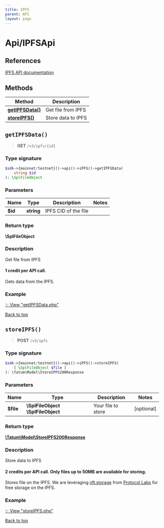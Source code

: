 ```yaml
---
title: IPFS
parent: API
layout: page
---
```


# Api/IPFSApi

## References

[IPFS API documentation](https://apidoc.tatum.io/tag/IPFS/)

## Methods

Method | Description
------------- | -------------
[**getIPFSData()**](#getipfsdata) | Get file from IPFS
[**storeIPFS()**](#storeipfs) | Store data to IPFS


## `getIPFSData()`

> **GET** `/v3/ipfs/{id}`

### Type signature

```php
$sdk->{mainnet/testnet}()->api()->iPFS()->getIPFSData(
    string $id
): \SplFileObject
```

### Parameters

Name | Type | Description  | Notes
------------- | ------------- | ------------- | -------------
 **$id** | **string**  | IPFS CID of the file |

### Return type

**\SplFileObject**

### Description

Get file from IPFS

<h4>1 credit per API call.</h4>

Gets data from the IPFS.

### Example

[✨ View "getIPFSData.php"](https://github.com/tatumio/tatum-php/blob/master/examples/Api/IPFSApi/getIPFSData.php)

[Back to top](#top)



## `storeIPFS()`

> **POST** `/v3/ipfs`

### Type signature

```php
$sdk->{mainnet/testnet}()->api()->iPFS()->storeIPFS(
    [ \SplFileObject $file ]
): \Tatum\Model\StoreIPFS200Response
```

### Parameters

Name | Type | Description  | Notes
------------- | ------------- | ------------- | -------------
 **$file** | **\SplFileObject** **\SplFileObject**  | Your file to store | [optional]

### Return type

[**\Tatum\Model\StoreIPFS200Response**](../../Model/StoreIPFS200Response)

### Description

Store data to IPFS

<h4>2 credits per API call. Only files up to 50MB are available for storing.</h4>

 Stores file on the IPFS. We are leveraging <a href="https://nft.storage/" target="_blank">nft.storage</a> from <a href="https://protocol.ai/" target="_blank">Protocol Labs</a> for free storage on the IPFS.

### Example

[✨ View "storeIPFS.php"](https://github.com/tatumio/tatum-php/blob/master/examples/Api/IPFSApi/storeIPFS.php)

[Back to top](#top)

